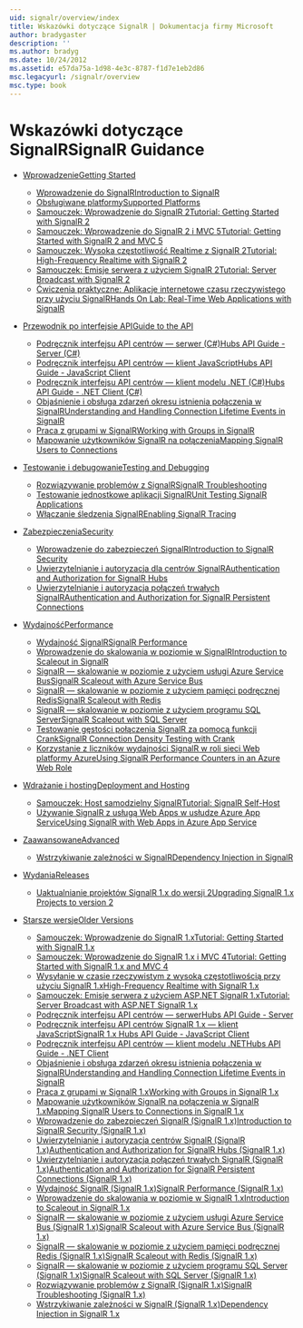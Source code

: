 ```yaml
---
uid: signalr/overview/index
title: Wskazówki dotyczące SignalR | Dokumentacja firmy Microsoft
author: bradygaster
description: ''
ms.author: bradyg
ms.date: 10/24/2012
ms.assetid: e57da75a-1d98-4e3c-8787-f1d7e1eb2d86
msc.legacyurl: /signalr/overview
msc.type: book
---
```

<a name="signalr-guidance"></a><span data-ttu-id="51a0d-102">Wskazówki dotyczące SignalR</span><span class="sxs-lookup"><span data-stu-id="51a0d-102">SignalR Guidance</span></span>
====================
- [<span data-ttu-id="51a0d-103">Wprowadzenie</span><span class="sxs-lookup"><span data-stu-id="51a0d-103">Getting Started</span></span>](getting-started/index.md)

    - [<span data-ttu-id="51a0d-104">Wprowadzenie do SignalR</span><span class="sxs-lookup"><span data-stu-id="51a0d-104">Introduction to SignalR</span></span>](getting-started/introduction-to-signalr.md)
    - [<span data-ttu-id="51a0d-105">Obsługiwane platformy</span><span class="sxs-lookup"><span data-stu-id="51a0d-105">Supported Platforms</span></span>](getting-started/supported-platforms.md)
    - [<span data-ttu-id="51a0d-106">Samouczek: Wprowadzenie do SignalR 2</span><span class="sxs-lookup"><span data-stu-id="51a0d-106">Tutorial: Getting Started with SignalR 2</span></span>](getting-started/tutorial-getting-started-with-signalr.md)
    - [<span data-ttu-id="51a0d-107">Samouczek: Wprowadzenie do SignalR 2 i MVC 5</span><span class="sxs-lookup"><span data-stu-id="51a0d-107">Tutorial: Getting Started with SignalR 2 and MVC 5</span></span>](getting-started/tutorial-getting-started-with-signalr-and-mvc.md)
    - [<span data-ttu-id="51a0d-108">Samouczek: Wysoka częstotliwość Realtime z SignalR 2</span><span class="sxs-lookup"><span data-stu-id="51a0d-108">Tutorial: High-Frequency Realtime with SignalR 2</span></span>](getting-started/tutorial-high-frequency-realtime-with-signalr.md)
    - [<span data-ttu-id="51a0d-109">Samouczek: Emisje serwera z użyciem SignalR 2</span><span class="sxs-lookup"><span data-stu-id="51a0d-109">Tutorial: Server Broadcast with SignalR 2</span></span>](getting-started/tutorial-server-broadcast-with-signalr.md)
    - [<span data-ttu-id="51a0d-110">Ćwiczenia praktyczne: Aplikacje internetowe czasu rzeczywistego przy użyciu SignalR</span><span class="sxs-lookup"><span data-stu-id="51a0d-110">Hands On Lab: Real-Time Web Applications with SignalR</span></span>](getting-started/real-time-web-applications-with-signalr.md)
- [<span data-ttu-id="51a0d-111">Przewodnik po interfejsie API</span><span class="sxs-lookup"><span data-stu-id="51a0d-111">Guide to the API</span></span>](guide-to-the-api/index.md)

    - [<span data-ttu-id="51a0d-112">Podręcznik interfejsu API centrów — serwer (C#)</span><span class="sxs-lookup"><span data-stu-id="51a0d-112">Hubs API Guide - Server (C#)</span></span>](guide-to-the-api/hubs-api-guide-server.md)
    - [<span data-ttu-id="51a0d-113">Podręcznik interfejsu API centrów — klient JavaScript</span><span class="sxs-lookup"><span data-stu-id="51a0d-113">Hubs API Guide - JavaScript Client</span></span>](guide-to-the-api/hubs-api-guide-javascript-client.md)
    - [<span data-ttu-id="51a0d-114">Podręcznik interfejsu API centrów — klient modelu .NET (C#)</span><span class="sxs-lookup"><span data-stu-id="51a0d-114">Hubs API Guide - .NET Client (C#)</span></span>](guide-to-the-api/hubs-api-guide-net-client.md)
    - [<span data-ttu-id="51a0d-115">Objaśnienie i obsługa zdarzeń okresu istnienia połączenia w SignalR</span><span class="sxs-lookup"><span data-stu-id="51a0d-115">Understanding and Handling Connection Lifetime Events in SignalR</span></span>](guide-to-the-api/handling-connection-lifetime-events.md)
    - [<span data-ttu-id="51a0d-116">Praca z grupami w SignalR</span><span class="sxs-lookup"><span data-stu-id="51a0d-116">Working with Groups in SignalR</span></span>](guide-to-the-api/working-with-groups.md)
    - [<span data-ttu-id="51a0d-117">Mapowanie użytkowników SignalR na połączenia</span><span class="sxs-lookup"><span data-stu-id="51a0d-117">Mapping SignalR Users to Connections</span></span>](guide-to-the-api/mapping-users-to-connections.md)
- [<span data-ttu-id="51a0d-118">Testowanie i debugowanie</span><span class="sxs-lookup"><span data-stu-id="51a0d-118">Testing and Debugging</span></span>](testing-and-debugging/index.md)

    - [<span data-ttu-id="51a0d-119">Rozwiązywanie problemów z SignalR</span><span class="sxs-lookup"><span data-stu-id="51a0d-119">SignalR Troubleshooting</span></span>](testing-and-debugging/troubleshooting.md)
    - [<span data-ttu-id="51a0d-120">Testowanie jednostkowe aplikacji SignalR</span><span class="sxs-lookup"><span data-stu-id="51a0d-120">Unit Testing SignalR Applications</span></span>](testing-and-debugging/unit-testing-signalr-applications.md)
    - [<span data-ttu-id="51a0d-121">Włączanie śledzenia SignalR</span><span class="sxs-lookup"><span data-stu-id="51a0d-121">Enabling SignalR Tracing</span></span>](testing-and-debugging/enabling-signalr-tracing.md)
- [<span data-ttu-id="51a0d-122">Zabezpieczenia</span><span class="sxs-lookup"><span data-stu-id="51a0d-122">Security</span></span>](security/index.md)

    - [<span data-ttu-id="51a0d-123">Wprowadzenie do zabezpieczeń SignalR</span><span class="sxs-lookup"><span data-stu-id="51a0d-123">Introduction to SignalR Security</span></span>](security/introduction-to-security.md)
    - [<span data-ttu-id="51a0d-124">Uwierzytelnianie i autoryzacja dla centrów SignalR</span><span class="sxs-lookup"><span data-stu-id="51a0d-124">Authentication and Authorization for SignalR Hubs</span></span>](security/hub-authorization.md)
    - [<span data-ttu-id="51a0d-125">Uwierzytelnianie i autoryzacja połączeń trwałych SignalR</span><span class="sxs-lookup"><span data-stu-id="51a0d-125">Authentication and Authorization for SignalR Persistent Connections</span></span>](security/persistent-connection-authorization.md)
- [<span data-ttu-id="51a0d-126">Wydajność</span><span class="sxs-lookup"><span data-stu-id="51a0d-126">Performance</span></span>](performance/index.md)

    - [<span data-ttu-id="51a0d-127">Wydajność SignalR</span><span class="sxs-lookup"><span data-stu-id="51a0d-127">SignalR Performance</span></span>](performance/signalr-performance.md)
    - [<span data-ttu-id="51a0d-128">Wprowadzenie do skalowania w poziomie w SignalR</span><span class="sxs-lookup"><span data-stu-id="51a0d-128">Introduction to Scaleout in SignalR</span></span>](performance/scaleout-in-signalr.md)
    - [<span data-ttu-id="51a0d-129">SignalR — skalowanie w poziomie z użyciem usługi Azure Service Bus</span><span class="sxs-lookup"><span data-stu-id="51a0d-129">SignalR Scaleout with Azure Service Bus</span></span>](performance/scaleout-with-windows-azure-service-bus.md)
    - [<span data-ttu-id="51a0d-130">SignalR — skalowanie w poziomie z użyciem pamięci podręcznej Redis</span><span class="sxs-lookup"><span data-stu-id="51a0d-130">SignalR Scaleout with Redis</span></span>](performance/scaleout-with-redis.md)
    - [<span data-ttu-id="51a0d-131">SignalR — skalowanie w poziomie z użyciem programu SQL Server</span><span class="sxs-lookup"><span data-stu-id="51a0d-131">SignalR Scaleout with SQL Server</span></span>](performance/scaleout-with-sql-server.md)
    - [<span data-ttu-id="51a0d-132">Testowanie gęstości połączenia SignalR za pomocą funkcji Crank</span><span class="sxs-lookup"><span data-stu-id="51a0d-132">SignalR Connection Density Testing with Crank</span></span>](performance/signalr-connection-density-testing-with-crank.md)
    - [<span data-ttu-id="51a0d-133">Korzystanie z liczników wydajności SignalR w roli sieci Web platformy Azure</span><span class="sxs-lookup"><span data-stu-id="51a0d-133">Using SignalR Performance Counters in an Azure Web Role</span></span>](performance/using-signalr-performance-counters-in-an-azure-web-role.md)
- [<span data-ttu-id="51a0d-134">Wdrażanie i hosting</span><span class="sxs-lookup"><span data-stu-id="51a0d-134">Deployment and Hosting</span></span>](deployment/index.md)

    - [<span data-ttu-id="51a0d-135">Samouczek: Host samodzielny SignalR</span><span class="sxs-lookup"><span data-stu-id="51a0d-135">Tutorial: SignalR Self-Host</span></span>](deployment/tutorial-signalr-self-host.md)
    - [<span data-ttu-id="51a0d-136">Używanie SignalR z usługą Web Apps w usłudze Azure App Service</span><span class="sxs-lookup"><span data-stu-id="51a0d-136">Using SignalR with Web Apps in Azure App Service</span></span>](deployment/using-signalr-with-azure-web-sites.md)
- [<span data-ttu-id="51a0d-137">Zaawansowane</span><span class="sxs-lookup"><span data-stu-id="51a0d-137">Advanced</span></span>](advanced/index.md)

    - [<span data-ttu-id="51a0d-138">Wstrzykiwanie zależności w SignalR</span><span class="sxs-lookup"><span data-stu-id="51a0d-138">Dependency Injection in SignalR</span></span>](advanced/dependency-injection.md)
- [<span data-ttu-id="51a0d-139">Wydania</span><span class="sxs-lookup"><span data-stu-id="51a0d-139">Releases</span></span>](releases/index.md)

    - [<span data-ttu-id="51a0d-140">Uaktualnianie projektów SignalR 1.x do wersji 2</span><span class="sxs-lookup"><span data-stu-id="51a0d-140">Upgrading SignalR 1.x Projects to version 2</span></span>](releases/upgrading-signalr-1x-projects-to-20.md)
- [<span data-ttu-id="51a0d-141">Starsze wersje</span><span class="sxs-lookup"><span data-stu-id="51a0d-141">Older Versions</span></span>](older-versions/index.md)

    - [<span data-ttu-id="51a0d-142">Samouczek: Wprowadzenie do SignalR 1.x</span><span class="sxs-lookup"><span data-stu-id="51a0d-142">Tutorial: Getting Started with SignalR 1.x</span></span>](older-versions/tutorial-getting-started-with-signalr.md)
    - [<span data-ttu-id="51a0d-143">Samouczek: Wprowadzenie do SignalR 1.x i MVC 4</span><span class="sxs-lookup"><span data-stu-id="51a0d-143">Tutorial: Getting Started with SignalR 1.x and MVC 4</span></span>](older-versions/tutorial-getting-started-with-signalr-and-mvc-4.md)
    - [<span data-ttu-id="51a0d-144">Wysyłanie w czasie rzeczywistym z wysoką częstotliwością przy użyciu SignalR 1.x</span><span class="sxs-lookup"><span data-stu-id="51a0d-144">High-Frequency Realtime with SignalR 1.x</span></span>](older-versions/tutorial-high-frequency-realtime-with-signalr.md)
    - [<span data-ttu-id="51a0d-145">Samouczek: Emisje serwera z użyciem ASP.NET SignalR 1.x</span><span class="sxs-lookup"><span data-stu-id="51a0d-145">Tutorial: Server Broadcast with ASP.NET SignalR 1.x</span></span>](older-versions/tutorial-server-broadcast-with-aspnet-signalr.md)
    - [<span data-ttu-id="51a0d-146">Podręcznik interfejsu API centrów — serwer</span><span class="sxs-lookup"><span data-stu-id="51a0d-146">Hubs API Guide - Server</span></span>](older-versions/signalr-1x-hubs-api-guide-server.md)
    - [<span data-ttu-id="51a0d-147">Podręcznik interfejsu API centrów SignalR 1.x — klient JavaScript</span><span class="sxs-lookup"><span data-stu-id="51a0d-147">SignalR 1.x Hubs API Guide - JavaScript Client</span></span>](older-versions/signalr-1x-hubs-api-guide-javascript-client.md)
    - [<span data-ttu-id="51a0d-148">Podręcznik interfejsu API centrów — klient modelu .NET</span><span class="sxs-lookup"><span data-stu-id="51a0d-148">Hubs API Guide - .NET Client</span></span>](older-versions/signalr-1x-hubs-api-guide-net-client.md)
    - [<span data-ttu-id="51a0d-149">Objaśnienie i obsługa zdarzeń okresu istnienia połączenia w SignalR</span><span class="sxs-lookup"><span data-stu-id="51a0d-149">Understanding and Handling Connection Lifetime Events in SignalR</span></span>](older-versions/handling-connection-lifetime-events.md)
    - [<span data-ttu-id="51a0d-150">Praca z grupami w SignalR 1.x</span><span class="sxs-lookup"><span data-stu-id="51a0d-150">Working with Groups in SignalR 1.x</span></span>](older-versions/working-with-groups.md)
    - [<span data-ttu-id="51a0d-151">Mapowanie użytkowników SignalR na połączenia w SignalR 1.x</span><span class="sxs-lookup"><span data-stu-id="51a0d-151">Mapping SignalR Users to Connections in SignalR 1.x</span></span>](older-versions/mapping-users-to-connections.md)
    - [<span data-ttu-id="51a0d-152">Wprowadzenie do zabezpieczeń SignalR (SignalR 1.x)</span><span class="sxs-lookup"><span data-stu-id="51a0d-152">Introduction to SignalR Security (SignalR 1.x)</span></span>](older-versions/introduction-to-security.md)
    - [<span data-ttu-id="51a0d-153">Uwierzytelnianie i autoryzacja centrów SignalR (SignalR 1.x)</span><span class="sxs-lookup"><span data-stu-id="51a0d-153">Authentication and Authorization for SignalR Hubs (SignalR 1.x)</span></span>](older-versions/hub-authorization.md)
    - [<span data-ttu-id="51a0d-154">Uwierzytelnianie i autoryzacja połączeń trwałych SignalR (SignalR 1.x)</span><span class="sxs-lookup"><span data-stu-id="51a0d-154">Authentication and Authorization for SignalR Persistent Connections (SignalR 1.x)</span></span>](older-versions/persistent-connection-authorization.md)
    - [<span data-ttu-id="51a0d-155">Wydajność SignalR (SignalR 1.x)</span><span class="sxs-lookup"><span data-stu-id="51a0d-155">SignalR Performance (SignalR 1.x)</span></span>](older-versions/signalr-performance.md)
    - [<span data-ttu-id="51a0d-156">Wprowadzenie do skalowania w poziomie w SignalR 1.x</span><span class="sxs-lookup"><span data-stu-id="51a0d-156">Introduction to Scaleout in SignalR 1.x</span></span>](older-versions/scaleout-in-signalr.md)
    - [<span data-ttu-id="51a0d-157">SignalR — skalowanie w poziomie z użyciem usługi Azure Service Bus (SignalR 1.x)</span><span class="sxs-lookup"><span data-stu-id="51a0d-157">SignalR Scaleout with Azure Service Bus (SignalR 1.x)</span></span>](older-versions/scaleout-with-windows-azure-service-bus.md)
    - [<span data-ttu-id="51a0d-158">SignalR — skalowanie w poziomie z użyciem pamięci podręcznej Redis (SignalR 1.x)</span><span class="sxs-lookup"><span data-stu-id="51a0d-158">SignalR Scaleout with Redis (SignalR 1.x)</span></span>](older-versions/scaleout-with-redis.md)
    - [<span data-ttu-id="51a0d-159">SignalR — skalowanie w poziomie z użyciem programu SQL Server (SignalR 1.x)</span><span class="sxs-lookup"><span data-stu-id="51a0d-159">SignalR Scaleout with SQL Server (SignalR 1.x)</span></span>](older-versions/scaleout-with-sql-server.md)
    - [<span data-ttu-id="51a0d-160">Rozwiązywanie problemów z SignalR (SignalR 1.x)</span><span class="sxs-lookup"><span data-stu-id="51a0d-160">SignalR Troubleshooting (SignalR 1.x)</span></span>](older-versions/troubleshooting.md)
    - [<span data-ttu-id="51a0d-161">Wstrzykiwanie zależności w SignalR (SignalR 1.x)</span><span class="sxs-lookup"><span data-stu-id="51a0d-161">Dependency Injection in SignalR 1.x</span></span>](older-versions/dependency-injection.md)
